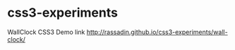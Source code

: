 css3-experiments
================

WallClock CSS3 Demo link
http://rassadin.github.io/css3-experiments/wall-clock/
